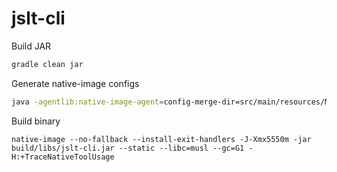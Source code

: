 # jslt-cli

Build JAR
```bash
gradle clean jar
```
Generate native-image configs
```bash
java -agentlib:native-image-agent=config-merge-dir=src/main/resources/META-INF/native-image/leading.moomin.expert/jslt-cli -jar build/libs/jslt-cli.jar
```
Build binary
```
native-image --no-fallback --install-exit-handlers -J-Xmx5550m -jar build/libs/jslt-cli.jar --static --libc=musl --gc=G1 -H:+TraceNativeToolUsage
```
